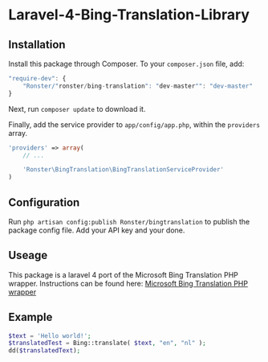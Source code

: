 Laravel-4-Bing-Translation-Library
==================================

## Installation

Install this package through Composer. To your `composer.json` file, add:

```js
"require-dev": {
	"Ronster/"ronster/bing-translation": "dev-master"": "dev-master"
}
```

Next, run `composer update` to download it.

Finally, add the service provider to `app/config/app.php`, within the `providers` array.

```php
'providers' => array(
	// ...

	'Ronster\BingTranslation\BingTranslationServiceProvider'
)
```

## Configuration

Run `php artisan config:publish Ronster/bingtranslation` to publish the package config file. Add your API key and your done.

## Useage

This package is a laravel 4 port of the Microsoft Bing Translation PHP wrapper. Instructions can be found here: [Microsoft Bing Translation PHP wrapper](http://www.codediesel.com/php/microsoft-bing-translate-php-wrapper/)

## Example
```php
$text = 'Hello world!';
$translatedTest = Bing::translate( $text, "en", "nl" );
dd($translatedText);
```

